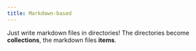 ```yaml
---
title: Markdown-based
---
```


Just write markdown files in directories! The directories become **collections**, the markdown files **items**.
